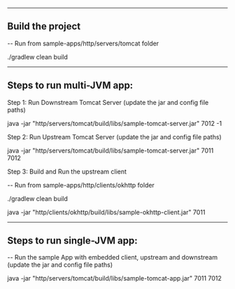 
--------------------------------------
Build the project 
--------------------------------------

-- Run from sample-apps/http/servers/tomcat folder

./gradlew clean build


--------------------------------------
Steps to run multi-JVM app:
--------------------------------------

Step 1: Run Downstream Tomcat Server (update the jar and config file paths)

java -jar "http/servers/tomcat/build/libs/sample-tomcat-server.jar" 7012 -1

Step 2: Run Upstream Tomcat Server (update the jar and config file paths)

java -jar "http/servers/tomcat/build/libs/sample-tomcat-server.jar" 7011 7012

Step 3: Build and Run the upstream client

-- Run from sample-apps/http/clients/okhttp folder

./gradlew clean build

java -jar "http/clients/okhttp/build/libs/sample-okhttp-client.jar" 7011


--------------------------------------
Steps to run single-JVM app:
--------------------------------------

-- Run the sample App with embedded client, upstream and downstream (update the jar and config file paths)

java -jar "http/servers/tomcat/build/libs/sample-tomcat-app.jar" 7011 7012

